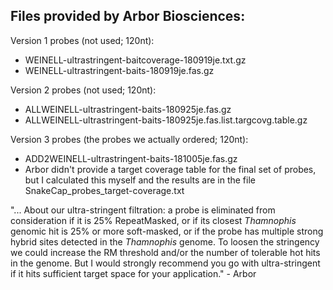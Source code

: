 ## Files provided by Arbor Biosciences:

Version 1 probes (not used; 120nt):
- WEINELL-ultrastringent-baitcoverage-180919je.txt.gz
- WEINELL-ultrastringent-baits-180919je.fas.gz 

Version 2 probes (not used; 120nt):
- ALLWEINELL-ultrastringent-baits-180925je.fas.gz
- ALLWEINELL-ultrastringent-baits-180925je.fas.list.targcovg.table.gz

Version 3 probes (the probes we actually ordered; 120nt):
- ADD2WEINELL-ultrastringent-baits-181005je.fas.gz
- Arbor didn't provide a target coverage table for the final set of probes, but I calculated this myself and the results are in the file SnakeCap_probes_target-coverage.txt


"...  About our ultra-stringent filtration: a probe is eliminated from consideration if it is 25% RepeatMasked, or if its closest *Thamnophis* genomic hit is 25% or more soft-masked, or if the probe has multiple strong hybrid sites detected in the *Thamnophis* genome. To loosen the stringency we could increase the RM threshold and/or the number of tolerable hot hits in the genome. But I would strongly recommend you go with ultra-stringent if it hits sufficient target space for your application." - Arbor
